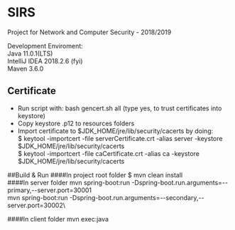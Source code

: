 # SIRS
Project for Network and Computer Security - 2018/2019

Development Enviroment:\
Java 11.0.1(LTS)\
IntelliJ IDEA 2018.2.6 (fyi)\
Maven 3.6.0


## Certificate 
* Run script with: bash gencert.sh all  (type yes, to trust certificates into keystore)
* Copy keystore .p12 to resources folders
* Import certificate to $JDK_HOME/jre/lib/security/cacerts by doing:\
$ keytool -importcert -file serverCertificate.crt -alias server -keystore $JDK_HOME/jre/lib/security/cacerts\
$ keytool -importcert -file caCertificate.crt -alias ca -keystore $JDK_HOME/jre/lib/security/cacerts

##Build & Run
####In project root folder
$ mvn clean install\
####In server folder
mvn spring-boot:run -Dspring-boot.run.arguments=--primary,--server.port=30001\
mvn spring-boot:run -Dspring-boot.run.arguments=--secondary,--server.port=30002\

####In client folder
mvn exec:java
